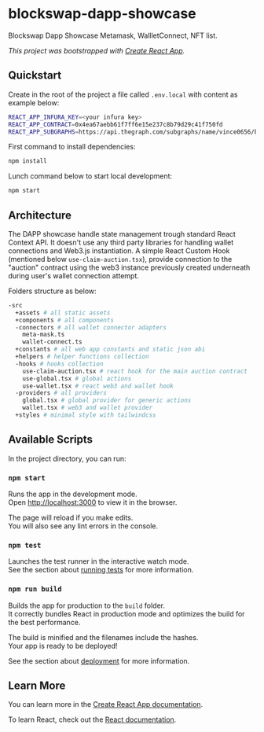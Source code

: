 # blockswap-dapp-showcase

Blockswap Dapp Showcase Metamask, WallletConnect, NFT list.

_This project was bootstrapped with [Create React App](https://github.com/facebook/create-react-app)._

## Quickstart

Create in the root of the project a file called `.env.local` with content as example below:

```bash
REACT_APP_INFURA_KEY=<your infura key>
REACT_APP_CONTRACT=0x4ea67aebb61f7ff6e15e237c8b79d29c41f750fd
REACT_APP_SUBGRAPHS=https://api.thegraph.com/subgraphs/name/vince0656/brand-central
```

First command to install dependencies:

```bash
npm install
```

Lunch command below to start local development:

```bash
npm start
```

## Architecture

The DAPP showcase handle state management trough standard React Context API. It doesn't use any third party libraries for handling wallet connections and Web3.js instantiation. A simple React Custom Hook (mentioned below `use-claim-auction.tsx`), provide connection to the "auction" contract using the web3 instance previously created underneath during user's wallet connection attempt.

Folders structure as below:

```bash
-src
  +assets # all static assets
  +components # all components
  -connectors # all wallet connector adapters
    meta-mask.ts
    wallet-connect.ts
  +constants # all web app constants and static json abi
  +helpers # helper functions collection
  -hooks # hooks collection
    use-claim-auction.tsx # react hook for the main auction contract
    use-global.tsx # global actions
    use-wallet.tsx # react web3 and wallet hook
  -providers # all providers
    global.tsx # global provider for generic actions
    wallet.tsx # web3 and wallet provider
  +styles # minimal style with tailwindcss
```

## Available Scripts

In the project directory, you can run:

### `npm start`

Runs the app in the development mode.\
Open [http://localhost:3000](http://localhost:3000) to view it in the browser.

The page will reload if you make edits.\
You will also see any lint errors in the console.

### `npm test`

Launches the test runner in the interactive watch mode.\
See the section about [running tests](https://facebook.github.io/create-react-app/docs/running-tests) for more information.

### `npm run build`

Builds the app for production to the `build` folder.\
It correctly bundles React in production mode and optimizes the build for the best performance.

The build is minified and the filenames include the hashes.\
Your app is ready to be deployed!

See the section about [deployment](https://facebook.github.io/create-react-app/docs/deployment) for more information.

## Learn More

You can learn more in the [Create React App documentation](https://facebook.github.io/create-react-app/docs/getting-started).

To learn React, check out the [React documentation](https://reactjs.org/).
